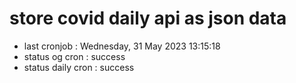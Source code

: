 # store covid daily api as json data

- last cronjob : Wednesday, 31 May 2023 13:15:18
- status og cron : success
- status daily cron : success
      
      